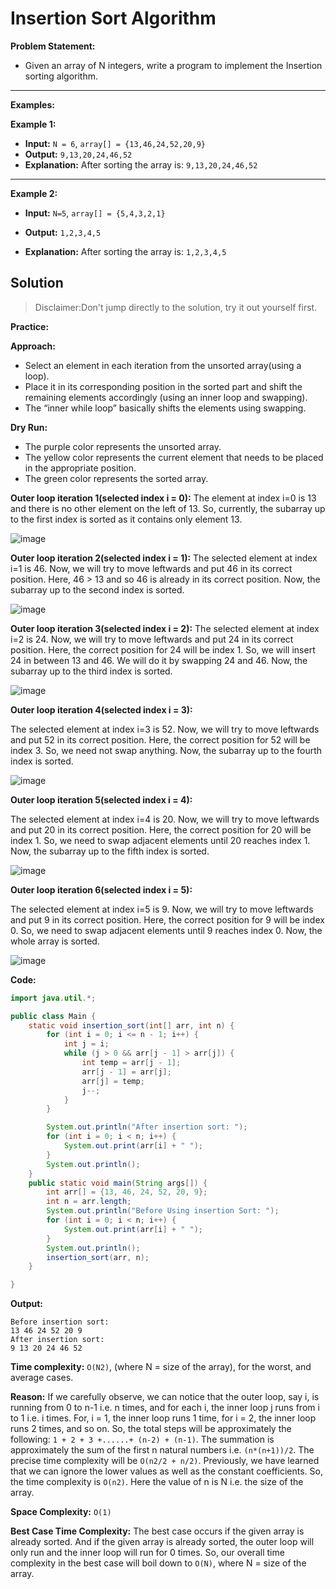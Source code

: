 # Insertion Sort Algorithm #

**Problem Statement:**

- Given an array of N integers, write a program to implement the Insertion sorting algorithm.
---
**Examples:**

**Example 1:**
- **Input:** `N = 6`, `array[] = {13,46,24,52,20,9}`
- **Output:** `9,13,20,24,46,52`
- **Explanation:**
After sorting the array is: `9,13,20,24,46,52`
---

**Example 2:**
- **Input:** `N=5`, `array[] = {5,4,3,2,1}`
  
- **Output:**  `1,2,3,4,5`
- **Explanation:** After sorting the array is: `1,2,3,4,5`
  
## Solution ##
> Disclaimer:Don't jump directly to the solution, try it out yourself first.

**Practice:**

**Approach:** 

- Select an element in each iteration from the unsorted array(using a loop).
- Place it in its corresponding position in the sorted part and shift the remaining elements accordingly (using an inner loop and swapping).
- The “inner while loop” basically shifts the elements using swapping.

**Dry Run:**

- The purple color represents the unsorted array.
- The yellow color represents the current element that needs to be placed in the appropriate position.
- The green color represents the sorted array.
 
**Outer loop iteration 1(selected index i = 0):** The element at index i=0 is 13 and there is no other element on the left of 13. So, currently, the subarray up to the first index is sorted as it contains only element 13.

![image](https://static.takeuforward.org/wp/uploads/2023/03/Screenshot-2023-03-14-141316.png)

**Outer loop iteration 2(selected index i = 1):**
The selected element at index i=1 is 46. Now, we will try to move leftwards and put 46 in its correct position. Here, 46 > 13 and so 46 is already in its correct position. Now, the subarray up to the second index is sorted.

![image](https://static.takeuforward.org/wp/uploads/2023/03/Screenshot-2023-03-14-141418.png)


**Outer loop iteration 3(selected index i = 2):**
The selected element at index i=2 is 24. Now, we will try to move leftwards and put 24 in its correct position. Here, the correct position for 24 will be index 1. So, we will insert 24 in between 13 and 46. We will do it by swapping 24 and 46. Now, the subarray up to the third index is sorted.

![image](https://static.takeuforward.org/wp/uploads/2023/03/Screenshot-2023-03-14-141514.png)

**Outer loop iteration 4(selected index i = 3):**

The selected element at index i=3 is 52. Now, we will try to move leftwards and put 52 in its correct position. Here, the correct position for 52 will be index 3. So, we need not swap anything. Now, the subarray up to the fourth index is sorted.

![image](https://static.takeuforward.org/wp/uploads/2023/03/Screenshot-2023-03-14-141606.png)

**Outer loop iteration 5(selected index i = 4):**

The selected element at index i=4 is 20. Now, we will try to move leftwards and put 20 in its correct position. Here, the correct position for 20 will be index 1. So, we need to swap adjacent elements until 20 reaches index 1. Now, the subarray up to the fifth index is sorted.

![image](https://static.takeuforward.org/wp/uploads/2023/03/Screenshot-2023-03-14-141708.png)

**Outer loop iteration 6(selected index i = 5):**

The selected element at index i=5 is 9. Now, we will try to move leftwards and put 9 in its correct position. Here, the correct position for 9 will be index 0. So, we need to swap adjacent elements until 9 reaches index 0. Now, the whole array is sorted.

![image](https://static.takeuforward.org/wp/uploads/2023/03/Screenshot-2023-03-14-142052.png)

**Code:**

``` Java
import java.util.*;

public class Main {
    static void insertion_sort(int[] arr, int n) {
        for (int i = 0; i <= n - 1; i++) {
            int j = i;
            while (j > 0 && arr[j - 1] > arr[j]) {
                int temp = arr[j - 1];
                arr[j - 1] = arr[j];
                arr[j] = temp;
                j--;
            }
        }

        System.out.println("After insertion sort: ");
        for (int i = 0; i < n; i++) {
            System.out.print(arr[i] + " ");
        }
        System.out.println();
    }
    public static void main(String args[]) {
        int arr[] = {13, 46, 24, 52, 20, 9};
        int n = arr.length;
        System.out.println("Before Using insertion Sort: ");
        for (int i = 0; i < n; i++) {
            System.out.print(arr[i] + " ");
        }
        System.out.println();
        insertion_sort(arr, n);
    }

}
```
**Output:**
```
Before insertion sort:
13 46 24 52 20 9
After insertion sort:
9 13 20 24 46 52
```
**Time complexity:** `O(N2)`, (where N = size of the array), for the worst, and average cases.

**Reason:** If we carefully observe, we can notice that the outer loop, say i, is running from 0 to n-1 i.e. n times, and for each i, the inner loop j runs from i to 1 i.e. i times. For, i = 1, the inner loop runs 1 time, for i = 2, the inner loop runs 2 times, and so on. So, the total steps will be approximately the following: `1 + 2 + 3 +......+ (n-2) + (n-1)`. The summation is approximately the sum of the first n natural numbers i.e. `(n*(n+1))/2`. The precise time complexity will be `O(n2/2 + n/2)`. Previously, we have learned that we can ignore the lower values as well as the constant coefficients. So, the time complexity is `O(n2)`. Here the value of n is N i.e. the size of the array.

**Space Complexity:** `O(1)`

**Best Case Time Complexity:** 
The best case occurs if the given array is already sorted. And if the given array is already sorted, the outer loop will only run and the inner loop will run for 0 times. So, our overall time complexity in the best case will boil down to `O(N)`, where N = size of the array.
